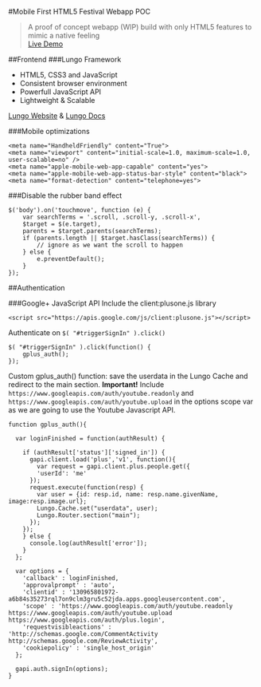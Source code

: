 #Mobile First HTML5 Festival Webapp POC
> A proof of concept webapp (WIP) build with only HTML5 features to mimic a native feeling  
> [Live Demo](http://festivalapp.eu01.aws.af.cm)

##Frontend
###Lungo Framework

- HTML5, CSS3 and JavaScript
- Consistent browser environment
- Powerfull JavaScript API
- Lightweight & Scalable

[Lungo Website](http://lungo.tapquo.com) & [Lungo Docs](http://lungo.tapquo.com/documentation/#structure)

###Mobile optimizations
	
	<meta name="HandheldFriendly" content="True">
    <meta name="viewport" content="initial-scale=1.0, maximum-scale=1.0, user-scalable=no" />
    <meta name="apple-mobile-web-app-capable" content="yes">
    <meta name="apple-mobile-web-app-status-bar-style" content="black">
    <meta name="format-detection" content="telephone=yes">

###Disable the rubber band effect
	
	$('body').on('touchmove', function (e) {
    	var searchTerms = '.scroll, .scroll-y, .scroll-x',
        $target = $(e.target),
        parents = $target.parents(searchTerms);
        if (parents.length || $target.hasClass(searchTerms)) {
        	// ignore as we want the scroll to happen
        } else {
        	e.preventDefault();
        }
    });


##Authentication

###Google+ JavaScript API
Include the client:plusone.js library

	<script src="https://apis.google.com/js/client:plusone.js"></script>
  
Authenticate on `$( "#triggerSignIn" ).click()`
	
	$( "#triggerSignIn" ).click(function() {
    	gplus_auth();
    });

Custom gplus_auth() function: save the userdata in the Lungo Cache and redirect to the main section. **Important!** Include `https://www.googleapis.com/auth/youtube.readonly` and `https://www.googleapis.com/auth/youtube.upload` in the options scope var as we are going to use the Youtube Javascript API.

	function gplus_auth(){

	  var loginFinished = function(authResult) {

	    if (authResult['status']['signed_in']) {
	      gapi.client.load('plus','v1', function(){
	        var request = gapi.client.plus.people.get({
	        'userId': 'me'
	      });
	      request.execute(function(resp) {
	        var user = {id: resp.id, name: resp.name.givenName, image:resp.image.url};
	        Lungo.Cache.set("userdata", user);
	        Lungo.Router.section("main");
	      });
	    });
	    } else {
	      console.log(authResult['error']);
	    }
	  };

	  var options = {
	    'callback' : loginFinished,
	    'approvalprompt' : 'auto',
	    'clientid' : '130965801972-a6b84s35273rql7on9clm3gru5c52jda.apps.googleusercontent.com',
	    'scope' : 'https://www.googleapis.com/auth/youtube.readonly https://www.googleapis.com/auth/youtube.upload https://www.googleapis.com/auth/plus.login',
	    'requestvisibleactions' : 'http://schemas.google.com/CommentActivity http://schemas.google.com/ReviewActivity',
	    'cookiepolicy' : 'single_host_origin'
	  };

	  gapi.auth.signIn(options);
	}


